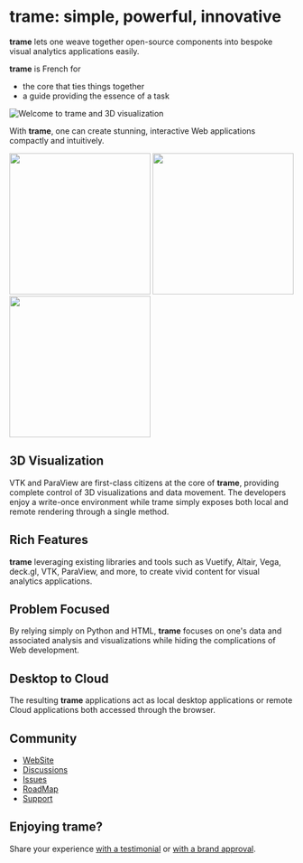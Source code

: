 # trame: simple, powerful, innovative

**trame** lets one weave together open-source components into bespoke visual analytics applications easily.

**trame** is French for
- the core that ties things together
- a guide providing the essence of a task

![Welcome to trame and 3D visualization](https://kitware.github.io/trame/examples/MultiFilter.jpg)

With **trame**, one can create stunning, interactive Web applications compactly and intuitively.

<p float="left">
  <img src="https://kitware.github.io/trame/examples/CarotidFlow.jpg" width="250" />
  <img src="https://kitware.github.io/trame/examples/UberPickupsNYC.jpg" width="250" />
  <img src="https://kitware.github.io/trame/examples/FiniteElementAnalysis.jpg" width="250" />
</p>

## 3D Visualization

VTK and ParaView are first-class citizens at the core of **trame**, providing complete control of 3D visualizations and data movement. The developers enjoy a write-once environment while trame simply exposes both local and remote rendering through a single method.

## Rich Features

**trame** leveraging existing libraries and tools such as Vuetify, Altair, Vega, deck.gl, VTK, ParaView, and more, to create vivid content for visual analytics applications.

## Problem Focused

By relying simply on Python and HTML, **trame** focuses on one's data and associated analysis and visualizations while hiding the complications of Web development.

## Desktop to Cloud

The resulting **trame** applications act as local desktop applications or remote Cloud applications both accessed through the browser.

## Community

- [WebSite](https://kitware.github.io/trame/)
- [Discussions](https://github.com/Kitware/trame/discussions)
- [Issues](https://github.com/Kitware/trame/issues)
- [RoadMap](https://github.com/Kitware/trame/projects/1)
- [Support](https://www.kitware.com/what-we-offer/#support)

## Enjoying trame?

Share your experience [with a testimonial](https://github.com/Kitware/trame/issues/18) or [with a brand approval](https://github.com/Kitware/trame/issues/19).
